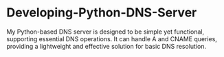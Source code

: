 # Developing-Python-DNS-Server
My Python-based DNS server is designed to be simple yet functional, supporting essential DNS operations. It can handle A and CNAME queries, providing a lightweight and effective solution for basic DNS resolution.
